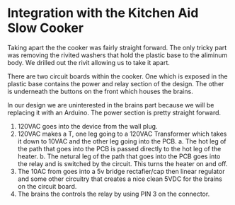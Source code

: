 # Integration with the Kitchen Aid Slow Cooker

Taking apart the the cooker was fairly straight forward. The only
tricky part was removing the rivited washers that hold the plastic base
to the aliminum body. We drilled out the rivit allowing us to take it apart.

There are two circuit boards within the cooker. One which is exposed in the 
plastic base contains the power and relay section of the design. The other
is underneath the buttons on the front which houses the brains.

In our design we are uninterested in the brains part because we will be replacing 
it with an Arduino. The power section is pretty straight forward.

1. 120VAC goes into the device from the wall plug.
2. 120VAC makes a T, one leg going to a 120VAC Transformer which takes it down to 10VAC
and the other leg going into the PCB.
  a. The hot leg of the path that goes into the PCB is passed directly to the hot leg of the heater.
  b. The netural leg of the path that goes into the PCB goes into the relay and is switched by the circuit.
This turns the heater on and off.
3. The 10AC from goes into a 5v bridge rectafier/cap then linear regulator 
and some other circuitry that creates a nice clean 5VDC for the brains on the
circuit board.
4. The brains the controls the relay by using PIN 3 on the connector.


